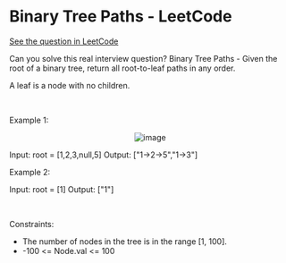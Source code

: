 # Binary Tree Paths - LeetCode
[See the question in LeetCode](https://leetcode.com/problems/binary-tree-paths/submissions/1792353627/?envType=problem-list-v2&envId=binary-tree)

Can you solve this real interview question? Binary Tree Paths - Given the root of a binary tree, return all root-to-leaf paths in any order.

A leaf is a node with no children.

 

Example 1:


<p align="center">
  <img src="https://assets.leetcode.com/uploads/2021/03/12/paths-tree.jpg" alt="image" >
</p>



Input: root = [1,2,3,null,5]
Output: ["1->2->5","1->3"]


Example 2:


Input: root = [1]
Output: ["1"]


 

Constraints:

 * The number of nodes in the tree is in the range [1, 100].
 * -100 <= Node.val <= 100
